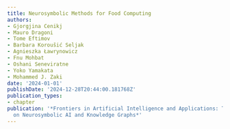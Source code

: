```yaml
---
title: Neurosymbolic Methods for Food Computing
authors:
- Gjorgjina Cenikj
- Mauro Dragoni
- Tome Eftimov
- Barbara Koroušić Seljak
- Agnieszka Ławrynowicz
- Fnu Mohbat
- Oshani Seneviratne
- Yoko Yamakata
- Mohammed J. Zaki
date: '2024-01-01'
publishDate: '2024-12-28T20:44:00.181768Z'
publication_types:
- chapter
publication: '*Frontiers in Artificial Intelligence and Applications: The Handbook
  on Neurosymbolic AI and Knowledge Graphs*'
---
```

